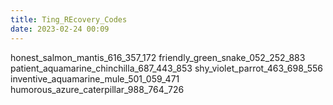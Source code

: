 ```yaml
---
title: Ting_REcovery_Codes
date: 2023-02-24 00:09
---
```

honest_salmon_mantis_616_357_172
friendly_green_snake_052_252_883
patient_aquamarine_chinchilla_687_443_853
shy_violet_parrot_463_698_556
inventive_aquamarine_mule_501_059_471
humorous_azure_caterpillar_988_764_726
